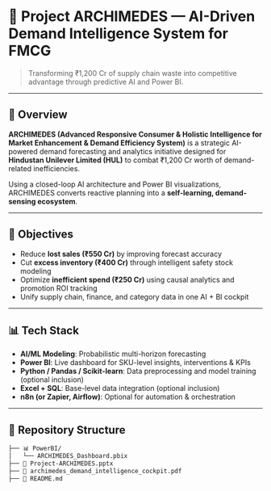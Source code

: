 # 🧠 Project ARCHIMEDES — AI-Driven Demand Intelligence System for FMCG

> Transforming ₹1,200 Cr of supply chain waste into competitive advantage through predictive AI and Power BI.

---

## 🚀 Overview

**ARCHIMEDES (Advanced Responsive Consumer & Holistic Intelligence for Market Enhancement & Demand Efficiency System)** is a strategic AI-powered demand forecasting and analytics initiative designed for **Hindustan Unilever Limited (HUL)** to combat ₹1,200 Cr worth of demand-related inefficiencies.

Using a closed-loop AI architecture and Power BI visualizations, ARCHIMEDES converts reactive planning into a **self-learning, demand-sensing ecosystem**.

---

## 🎯 Objectives

- Reduce **lost sales (₹550 Cr)** by improving forecast accuracy
- Cut **excess inventory (₹400 Cr)** through intelligent safety stock modeling
- Optimize **inefficient spend (₹250 Cr)** using causal analytics and promotion ROI tracking
- Unify supply chain, finance, and category data in one AI + BI cockpit

---

## 📊 Tech Stack

- **AI/ML Modeling**: Probabilistic multi-horizon forecasting
- **Power BI**: Live dashboard for SKU-level insights, interventions & KPIs
- **Python / Pandas / Scikit-learn**: Data preprocessing and model training (optional inclusion)
- **Excel + SQL**: Base-level data integration (optional inclusion)
- **n8n (or Zapier, Airflow)**: Optional for automation & orchestration

---

## 📁 Repository Structure

```bash
├── 📊 PowerBI/
│   └── ARCHIMEDES_Dashboard.pbix
├── 📄 Project-ARCHIMEDES.pptx
├── 📄 archimedes_demand_intelligence_cockpit.pdf
├── 📜 README.md

